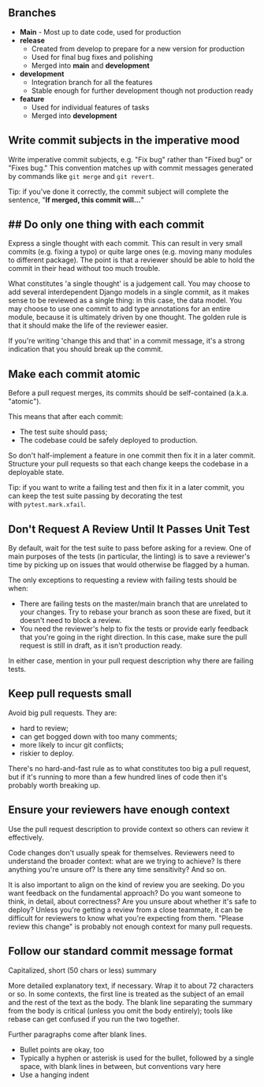 ## Branches
- **Main** - Most up to date code, used for production
- **release**
	- Created from develop to prepare for a new version for production
	- Used for final bug fixes and polishing
	- Merged into **main** and **development**
- **development**
	- Integration branch for all the features
	- Stable enough for further development though not production ready
- **feature**
	- Used for individual features of tasks
	- Merged into **development**
## Write commit subjects in the imperative mood
Write imperative commit subjects, e.g. "Fix bug" rather than "Fixed bug" or "Fixes bug." This convention matches up with commit messages generated by commands like `git merge` and `git revert`.

Tip: if you've done it correctly, the commit subject will complete the sentence, "**If merged, this commit will...**"

## ## Do only one thing with each commit
Express a single thought with each commit. This can result in very small commits (e.g. fixing a typo) or quite large ones (e.g. moving many modules to different package). The point is that a reviewer should be able to hold the commit in their head without too much trouble.

What constitutes 'a single thought' is a judgement call. You may choose to add several interdependent Django models in a single commit, as it makes sense to be reviewed as a single thing: in this case, the data model. You may choose to use one commit to add type annotations for an entire module, because it is ultimately driven by one thought. The golden rule is that it should make the life of the reviewer easier.

If you're writing 'change this and that' in a commit message, it's a strong indication that you should break up the commit.

## Make each commit atomic
Before a pull request merges, its commits should be self-contained (a.k.a. "atomic").

This means that after each commit:

- The test suite should pass;
- The codebase could be safely deployed to production.

So don't half-implement a feature in one commit then fix it in a later commit. Structure your pull requests so that each change keeps the codebase in a deployable state.

Tip: if you want to write a failing test and then fix it in a later commit, you can keep the test suite passing by decorating the test with `pytest.mark.xfail`.
## Don't Request A Review Until It Passes Unit Test
By default, wait for the test suite to pass before asking for a review. One of main purposes of the tests (in particular, the linting) is to save a reviewer's time by picking up on issues that would otherwise be flagged by a human.

The only exceptions to requesting a review with failing tests should be when:

- There are failing tests on the master/main branch that are unrelated to your changes. Try to rebase your branch as soon these are fixed, but it doesn't need to block a review.
- You need the reviewer's help to fix the tests or provide early feedback that you're going in the right direction. In this case, make sure the pull request is still in draft, as it isn't production ready.

In either case, mention in your pull request description why there are failing tests.

## Keep pull requests small
Avoid big pull requests. They are:

- hard to review;
- can get bogged down with too many comments;
- more likely to incur git conflicts;
- riskier to deploy.

There's no hard-and-fast rule as to what constitutes too big a pull request, but if it's running to more than a few hundred lines of code then it's probably worth breaking up.

## Ensure your reviewers have enough context
Use the pull request description to provide context so others can review it effectively.

Code changes don't usually speak for themselves. Reviewers need to understand the broader context: what are we trying to achieve? Is there anything you're unsure of? Is there any time sensitivity? And so on.

It is also important to align on the kind of review you are seeking. Do you want feedback on the fundamental approach? Do you want someone to think, in detail, about correctness? Are you unsure about whether it's safe to deploy? Unless you're getting a review from a close teammate, it can be difficult for reviewers to know what you're expecting from them. "Please review this change" is probably not enough context for many pull requests.

## Follow our standard commit message format
Capitalized, short (50 chars or less) summary

More detailed explanatory text, if necessary. Wrap it to about 72 characters or so. In some contexts, the first line is treated as the subject of an email and the rest of the text as the body. The blank line separating the summary from the body is critical (unless you omit the body entirely); tools like rebase can get confused if you run the two together.

Further paragraphs come after blank lines.

- Bullet points are okay, too
- Typically a hyphen or asterisk is used for the bullet, followed by a single space, with blank lines in between, but conventions vary here
- Use a hanging indent
